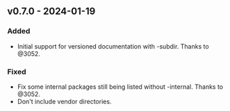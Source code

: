 ## v0.7.0 - 2024-01-19
### Added
- Initial support for versioned documentation with -subdir. Thanks to @3052.
### Fixed
- Fix some internal packages still being listed without -internal. Thanks to @3052.
- Don't include vendor directories.
